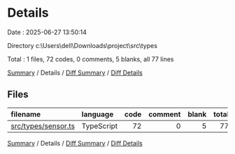 # Details

Date : 2025-06-27 13:50:14

Directory c:\\Users\\dell\\Downloads\\project\\src\\types

Total : 1 files,  72 codes, 0 comments, 5 blanks, all 77 lines

[Summary](results.md) / Details / [Diff Summary](diff.md) / [Diff Details](diff-details.md)

## Files
| filename | language | code | comment | blank | total |
| :--- | :--- | ---: | ---: | ---: | ---: |
| [src/types/sensor.ts](/src/types/sensor.ts) | TypeScript | 72 | 0 | 5 | 77 |

[Summary](results.md) / Details / [Diff Summary](diff.md) / [Diff Details](diff-details.md)
